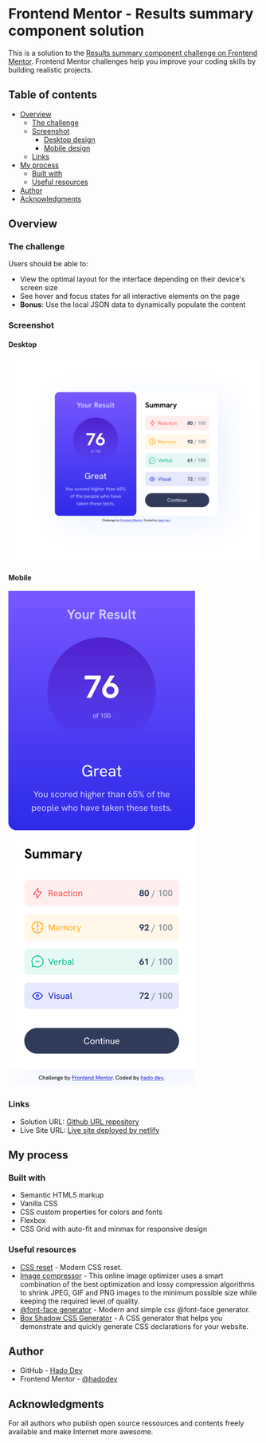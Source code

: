 # Frontend Mentor - Results summary component solution

This is a solution to the [Results summary component challenge on Frontend Mentor](https://www.frontendmentor.io/challenges/results-summary-component-CE_K6s0maV). Frontend Mentor challenges help you improve your coding skills by building realistic projects. 

## Table of contents

- [Overview](#overview)
  - [The challenge](#the-challenge)
  - [Screenshot](#screenshot)
    - [Desktop design](#desktop)
    - [Mobile design](#mobile)
  - [Links](#links)
- [My process](#my-process)
  - [Built with](#built-with)
  - [Useful resources](#useful-resources)
- [Author](#author)
- [Acknowledgments](#acknowledgments)

## Overview

### The challenge

Users should be able to:

- View the optimal layout for the interface depending on their device's screen size
- See hover and focus states for all interactive elements on the page
- **Bonus**: Use the local JSON data to dynamically populate the content

### Screenshot

#### Desktop

![](./desktop.png)

#### Mobile

![](./mobile.png)

### Links

- Solution URL: [Github URL repository](https://github.com/hadodev/ResultsSummaryComponent.git)
- Live Site URL: [Live site deployed by netlify](https://hadodev-frontendmentor-resultssummary.netlify.app/)

## My process

### Built with

- Semantic HTML5 markup
- Vanilla CSS
- CSS custom properties for colors and fonts
- Flexbox
- CSS Grid with auto-fit and minmax for responsive design

### Useful resources

- [CSS reset](https://piccalil.li/blog/a-more-modern-css-reset/) - Modern CSS reset.
- [Image compressor](https://imagecompressor.com/) - This online image optimizer uses a smart combination of the best optimization and lossy compression algorithms to shrink JPEG, GIF and PNG images to the minimum possible size while keeping the required level of quality.
- [@font-face generator](https://transfonter.org/) - Modern and simple css @font-face generator.
- [ Box Shadow CSS Generator](https://cssgenerator.org/box-shadow-css-generator.html) - A CSS generator that helps you demonstrate and quickly generate CSS declarations for your website.

## Author

- GitHub - [Hado Dev](https://github.com/hadodev)
- Frontend Mentor - [@hadodev](https://www.frontendmentor.io/profile/yourusername)

## Acknowledgments

For all authors who publish open source ressources and contents freely available and make Internet more awesome.
